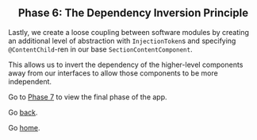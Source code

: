<h2 align="center">
  Phase 6: The Dependency Inversion Principle
</h2>

Lastly, we create a loose coupling between software modules by creating an additional level of abstraction with `InjectionToken`s and specifying `@ContentChild`-ren in our base `SectionContentComponent`.

This allows us to invert the dependency of the higher-level components away from our interfaces to allow those components to be more independent. 

Go to [Phase 7](../07-final-app/) to view the final phase of the app.

Go [back](../05-interface-segregation/).

Go [home](https://github.com/pjnalls/ng-solid-design/).
